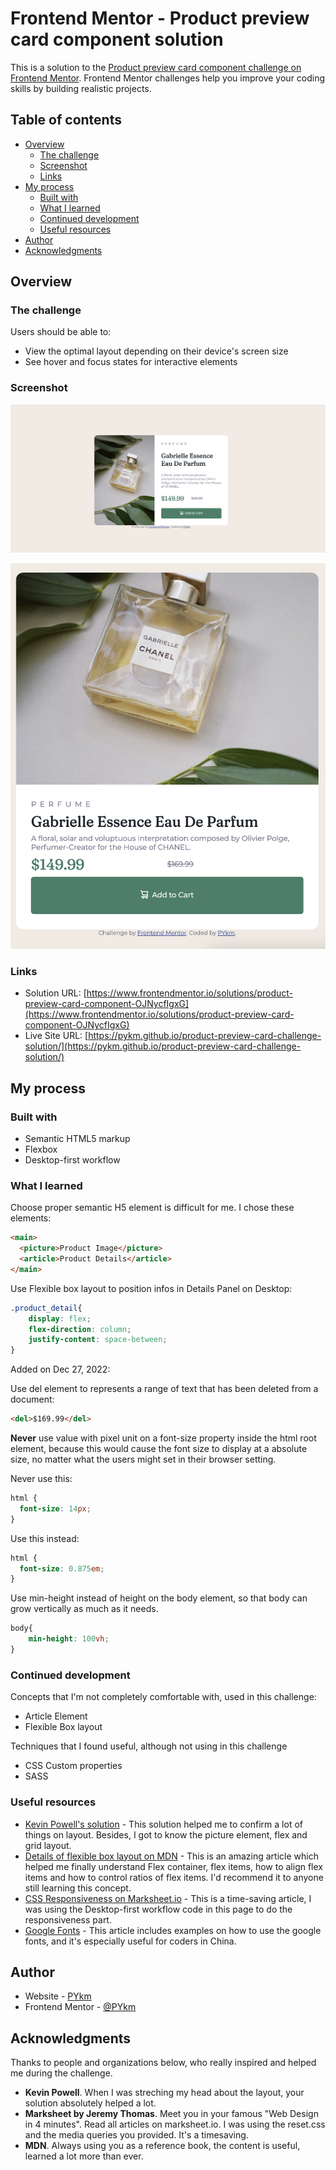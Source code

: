 # Frontend Mentor - Product preview card component solution

This is a solution to the [Product preview card component challenge on Frontend Mentor](https://www.frontendmentor.io/challenges/product-preview-card-component-GO7UmttRfa). Frontend Mentor challenges help you improve your coding skills by building realistic projects.

## Table of contents

- [Overview](#overview)
  - [The challenge](#the-challenge)
  - [Screenshot](#screenshot)
  - [Links](#links)
- [My process](#my-process)
  - [Built with](#built-with)
  - [What I learned](#what-i-learned)
  - [Continued development](#continued-development)
  - [Useful resources](#useful-resources)
- [Author](#author)
- [Acknowledgments](#acknowledgments)


## Overview

### The challenge

Users should be able to:

- View the optimal layout depending on their device's screen size
- See hover and focus states for interactive elements

### Screenshot

![](./screenshot_desktop.jpg)

![](./screenshot_mobile.jpg)

### Links

- Solution URL: [https://www.frontendmentor.io/solutions/product-preview-card-component-OJNycfIgxG](https://www.frontendmentor.io/solutions/product-preview-card-component-OJNycfIgxG)
- Live Site URL: [https://pykm.github.io/product-preview-card-challenge-solution/](https://pykm.github.io/product-preview-card-challenge-solution/)

## My process

### Built with

- Semantic HTML5 markup
- Flexbox
- Desktop-first workflow

### What I learned

Choose proper semantic H5 element is difficult for me. I chose these elements:

```html
<main>
  <picture>Product Image</picture>
  <article>Product Details</article>
</main>
```

Use Flexible box layout to position infos in Details Panel on Desktop:
```css
.product_detail{
	display: flex;
	flex-direction: column;
	justify-content: space-between;
}
```

Added on Dec 27, 2022:

Use del element to represents a range of text that has been deleted from a document:

```html
<del>$169.99</del>
```

**Never** use value with pixel unit on a font-size property inside the html root element, because this would cause the font size to display at a absolute size, no matter what the users might set in their browser setting.

Never use this:
```css
html {
  font-size: 14px;
}
```

Use this instead:
```css
html {
  font-size: 0.875em;
}
```

Use min-height instead of height on the body element, so that body can grow vertically as much as it needs.
```css
body{
	min-height: 100vh;
}
```

### Continued development

Concepts that I'm not completely comfortable with, used in this challenge:
- Article Element
- Flexible Box layout

Techniques that I found useful, although not using in this challenge
- CSS Custom properties
- SASS

### Useful resources

- [Kevin Powell's solution](https://github.com/kevin-powell/product-preview-card-component-main#links) - This solution helped me to confirm a lot of things on layout. Besides, I got to know the picture element, flex and grid layout.
- [Details of flexible box layout on MDN](https://developer.mozilla.org/en-US/docs/Web/CSS/CSS_Flexible_Box_Layout/Controlling_Ratios_of_Flex_Items_Along_the_Main_Ax) - This is an amazing article which helped me finally understand Flex container, flex items, how to align flex items and how to control ratios of flex items. I'd recommend it to anyone still learning this concept.
- [CSS Responsiveness on Marksheet.io](https://marksheet.io/css-responsiveness.html) - This is a time-saving article, I was using the Desktop-first workflow code in this page to do the responsiveness part.
- [Google Fonts](https://developers.google.cn/fonts/docs/getting_started) - This article includes examples on how to use the google fonts, and it's especially useful for coders in China.

## Author

- Website - [PYkm](https://pykm.github.io/)
- Frontend Mentor - [@PYkm](https://www.frontendmentor.io/profile/PYkm)

## Acknowledgments

Thanks to people and organizations below, who really inspired and helped me during the challenge.
- **Kevin Powell**. When I was streching my head about the layout, your solution absolutely helped a lot.
- **Marksheet by Jeremy Thomas**. Meet you in your famous "Web Design in 4 minutes". Read all articles on marksheet.io. I was using the reset.css and the media queries you provided. It's a timesaving.
- **MDN**. Always using you as a reference book, the content is useful, learned a lot more than ever.
